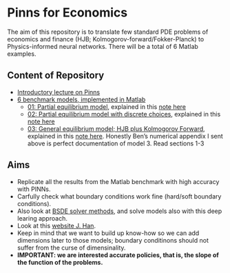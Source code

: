 # Pinns for Economics

The aim of this repository is to translate few standard PDE problems of economics and finance (HJB; Kolmogorov-forward/Fokker-Planck) to Physics-informed neural networks.
There will be a total of 6 Matlab examples.

## Content of Repository

* [Introductory lecture on Pinns](Pinn_lecture)
* [6 benchmark models, implemented in Matlab](matlab_examples)
    - [01: Partial equilibrium model](matlab_examples/01_partial_equilibrium_diffusion), explained in this [note here](matlab_examples/notes.pdf)
    - [02: Partial equilibrium model with discrete choices](matlab_examples/02_partial_equilibrium_discrete), explained in this [note here](matlab_examples/notes.pdf)
    - [03: General equilibrium model; HJB plus Kolmogorov Forward](matlab_examples/03_general_equilibrium), explained in this [note here](https://benjaminmoll.com/wp-content/uploads/2020/02/HACT_Numerical_Appendix.pdf). Honestly Ben’s numerical appendix I sent above is perfect documentation of model 3. Read sections 1-3


## Aims

* Replicate all the results from the Matlab benchmark with high accuracy with PINNs.
* Carfully check what boundary conditions work fine (hard/soft boundary conditions).
* Also look at [BSDE solver methods](https://arxiv.org/abs/2505.17032), and solve models also with this deep learing approach.
* Look at this [website J. Han](https://users.flatironinstitute.org/~jhan/).
* Keep in mind that we want to build up know-how so we can add dimensions later to those models; boundary conditinons should not suffer from the curse of dimensinality.
* **IMPORTANT: we are interested accurate policies, that is, the slope of the function of the problems.** 

    
